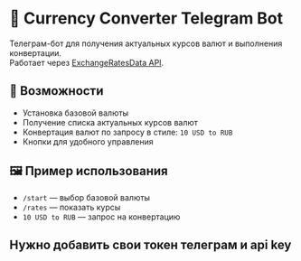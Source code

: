 # 💱 Currency Converter Telegram Bot

Телеграм-бот для получения актуальных курсов валют и выполнения конвертации.  
Работает через [ExchangeRatesData API](https://apilayer.com/marketplace/exchangerates_data-api).

## 🚀 Возможности

- Установка базовой валюты
- Получение списка актуальных курсов валют
- Конвертация валют по запросу в стиле: `10 USD to RUB`
- Кнопки для удобного управления

## 🖼️ Пример использования

- `/start` — выбор базовой валюты
- `/rates` — показать курсы
- `10 USD to RUB` — запрос на конвертацию

## Нужно добавить свои токен телеграм и api key
